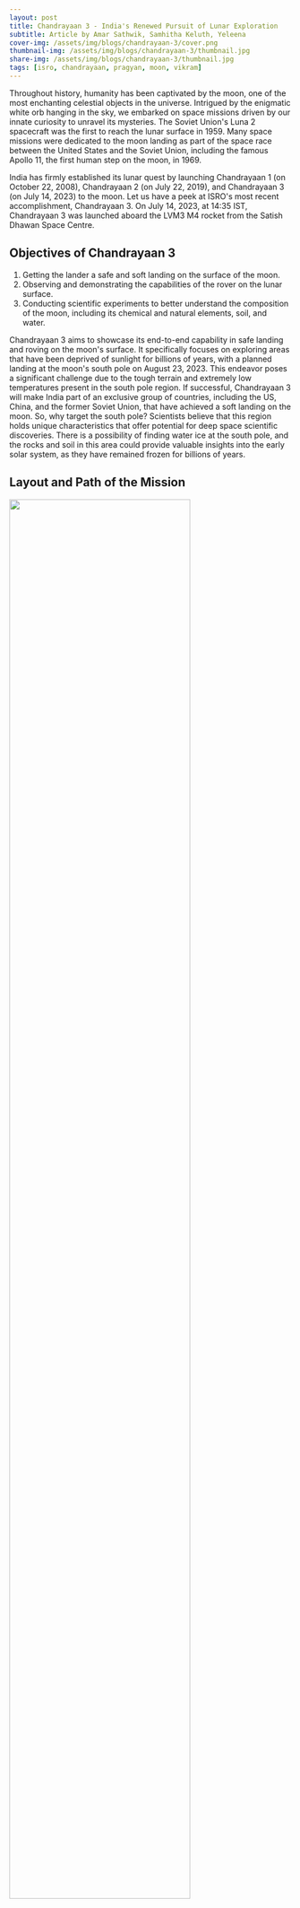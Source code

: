 ```yaml
---
layout: post
title: Chandrayaan 3 - India's Renewed Pursuit of Lunar Exploration
subtitle: Article by Amar Sathwik, Samhitha Keluth, Yeleena
cover-img: /assets/img/blogs/chandrayaan-3/cover.png
thumbnail-img: /assets/img/blogs/chandrayaan-3/thumbnail.jpg
share-img: /assets/img/blogs/chandrayaan-3/thumbnail.jpg
tags: [isro, chandrayaan, pragyan, moon, vikram]
---
```


Throughout history, humanity has been captivated by the moon, one of the most enchanting celestial objects in the universe. Intrigued by the enigmatic white orb hanging in the sky, we embarked on space missions driven by our innate curiosity to unravel its mysteries. The Soviet Union's Luna 2 spacecraft was the first to reach the lunar surface in 1959. Many space missions were dedicated to the moon landing as part of the space race between the United States and the Soviet Union, including the famous Apollo 11, the first human step on the moon, in 1969.

India has firmly established its lunar quest by launching Chandrayaan 1 (on October 22, 2008), Chandrayaan 2 (on July 22, 2019), and Chandrayaan 3 (on July 14, 2023) to the moon. Let us have a peek at ISRO's most recent accomplishment, Chandrayaan 3. On July 14, 2023, at 14:35 IST, Chandrayaan 3 was launched aboard the LVM3 M4 rocket from the Satish Dhawan Space Centre.

<!-- <img loading="lazy" src="{{ site.baseurl }}image_1_JWST.jpg" class="center"> -->
<!-- /assets/img/blogs/jwst-first-images/content_images/ -->

## Objectives of Chandrayaan 3

1. Getting the lander a safe and soft landing on the surface of the moon.
2. Observing and demonstrating the capabilities of the rover on the lunar surface.
3. Conducting scientific experiments to better understand the composition of the moon, including its chemical and natural elements, soil, and water.

Chandrayaan 3 aims to showcase its end-to-end capability in safe landing and roving on the moon's surface. It specifically focuses on exploring areas that have been deprived of sunlight for billions of years, with a planned landing at the moon's south pole on August 23, 2023. This endeavor poses a significant challenge due to the tough terrain and extremely low temperatures present in the south pole region. If successful, Chandrayaan 3 will make India part of an exclusive group of countries, including the US, China, and the former Soviet Union, that have achieved a soft landing on the moon.
So, why target the south pole? Scientists believe that this region holds unique characteristics that offer potential for deep space scientific discoveries. There is a possibility of finding water ice at the south pole, and the rocks and soil in this area could provide valuable insights into the early solar system, as they have remained frozen for billions of years.

<!-- <img loading="lazy" src="{{ site.baseurl }}/assets/img/blogs/jwst-first-images/content_images/image_2_operational_wavelength.jpg" class="center"> -->

## Layout and Path of the Mission

<img loading="lazy" src="{{ site.baseurl }}/assets/img/blogs/chandrayaan-3/content_images/layout_of_mission.png" class="center" width="80%"/>

The mission begins by orbiting the Earth approximately 5-6 times in an elliptical cycle, gradually transitioning towards the lunar orbit. Following separation from the launch vehicle, the propulsion module and the lander embark on a month-long journey to reach the moon's orbit, gradually ascending to an altitude of 100 km above the lunar surface. At this point, the lander module initiates its descent for a soft landing on the moon's surface. Once a successful landing is achieved, the rover emerges from the lander module and utilizes its payloads to conduct studies of the moon's surface.

## Components of Chandrayaan 3

### LVM3-M4 Vehicle

LVM3 serves as the operational heavy lift launch vehicle for ISRO. Chandrayaan 3, designated as the fourth operational mission (M4) of the LVM3 launcher, is responsible for carrying the necessary payload into space.

<img loading="lazy" src="{{ site.baseurl }}/assets/img/blogs/chandrayaan-3/content_images/lvm3.png" class="center" width="50%">

The payload of Chandrayaan 3 comprises three main components:

1. **Propulsion Module:** <br>

   The propulsion module facilitates the transportation of the lander and rover from the injection orbit around Earth to the lunar orbit at a distance of 100 km. Additionally, the propulsion module includes the Spectro-polarimetry of HAbitable Planet Earth (SHAPE) experiment. SHAPE aims to study Earth from lunar orbit, specifically focusing on spectro-polarimetric signatures in the near-infrared wavelength range. This experimental payload allows for the exploration of reflected light from smaller planets, providing insights into a variety of exoplanets that may have habitable conditions.

   <img loading="lazy" src="{{ site.baseurl }}/assets/img/blogs/chandrayaan-3/content_images/p1.png" class="center" width="80%">

2. **Lander Module - Vikram:** <br>

   While the propulsion module stays in lunar orbit, the Vikram lander drops to the surface for a soft landing. It is box-shaped and equipped with four landing legs and four thrusters. It carries the rover and various instruments necessary for in-situ analysis. The operational lifespan of the lander and the rover is equivalent to one lunar day, which is approximately 14 Earth days. The payloads (those elements of the spacecraft/rocket/missile specifically dedicated to producing mission data and then relaying that data back to Earth) present on the lander include:

   a. _RAMBHA-LP (Langmuir Probe):_ This instrument measures the plasma density and its variations on the lunar surface.

   b. _ChaSTE (Chandra's Surface Thermo-physical Experiment):_ Designed to assess the thermal properties of the lunar surface near the polar region.

   c. _ILSA (Instrument for Lunar Seismic Activity):_ Its purpose is to detect seismic activity in the vicinity of the landing site, aiding in the determination of the structure of the lunar crust and mantle.

   d. _Laser Retroreflector Array (LRA):_ This passive experiment contributes to the understanding of the dynamics of the Moon system.

   <img loading="lazy" src="{{ site.baseurl }}/assets/img/blogs/chandrayaan-3/content_images/p2.png" class="center" width="80%">

   These sensors are on the missile's lander to ensure a safe touchdown:
   Laser Inertial Referencing and Accelerometer Package (LIRAP), Ka-Band Altimeter (KaRA), Lander Position Detection Camera (LPDC), Lander Hazard Detection & Avoidance Camera (LHDAC), Laser Altimeter (LASA), Laser Doppler Velocimeter (LDV), Lander Horizontal Velocity Camera (LHVC), Micro Star sensor, Inclinometer & Touchdown sensors

   <!-- <img loading="lazy" src="{{ site.baseurl }}/assets/img/blogs/jwst-first-images/content_images/image_6_transit_light_curve.png" class="center"> -->

3. **Rover Module - Pragyan:** <br>

   After the successful soft landing of the Vikram Lander, the Pragyan Rover, a six-wheeled vehicle, emerges and begins traversing the lunar surface. On the rear wheel of this 27kg rover, ISRO has embossed an image of the ISRO logo and the national emblem of India. As the rover moves across the lunar terrain, it leaves an impression of the Indian emblem and ISRO logo on the lunar soil, symbolizing India's presence at the moon's south pole.

   The Pragyan Rover is equipped with two payloads:

   a. _APXS (Alpha Particle X-ray Spectrometer):_ This instrument will analyze the chemical composition of the lunar surface and provide insights into its mineralogical composition

   b. _LIBS (Laser Induced Breakdown Spectroscope):_ This instrument will determine the elemental composition of lunar soil and rocks.

   The Pragyan Rover is expected to make significant scientific discoveries, including studying the composition of the lunar surface, investigating the presence of water ice in the lunar soil, exploring the history of lunar impacts, and examining the evolution of the moon's atmosphere.

   <img loading="lazy" src="{{ site.baseurl }}/assets/img/blogs/chandrayaan-3/content_images/p3.png" class="center" width="80%">

## Communication in Chandrayaan 3

1. **Propulsion Module:** The propulsion module communicates with the Indian Deep Space Network (IDSN).
2. **Lander Module:** The lander module establishes communication with both the Indian Deep Space Network (IDSN) and the rover. In case of contingencies, a link with the Chandrayaan-2 Orbiter is also planned.
3. **Rover:** The rover communicates exclusively with the lander module.

<p align="middle">
        <img loading="lazy" src="{{ site.baseurl }}/assets/img/blogs/chandrayaan-3/content_images/p4.png" width="40%"/>
        <img loading="lazy" src="{{ site.baseurl }}/assets/img/blogs/chandrayaan-3/content_images/p5.png" width="50%"/>
    </p>

It is worth recalling the Pragyan rover from Chandrayaan-2. In Chandrayaan-3, the Pragyan rover is similar to its predecessor Chandrayaan-2, but it does not have an orbiter. Instead, its propulsion module serves as a communication relay satellite. The rover is equipped with navigation cameras and a solar panel capable of generating 50 W of power. It establishes direct communication with the lander through Rx/Tx antennas. Pragyan's primary task involves conducting in-situ chemical analysis of the lunar surface as it traverses the highlands near the Moon's south pole.

## Similarities and Differences with Predecessors

<!-- <img loading="lazy" src="{{ site.baseurl }}/assets/img/blogs/jwst-first-images/content_images/image_13_jwst_image.png" class="center"> -->

In the past one and a half decades, India has witnessed three lunar exploration missions, namely Chandrayaan 1, Chandrayaan 2, and Chandrayaan 3. Chandrayaan 1 was launched on October 22, 2008, at 00:52 UTC from the Satish Dhawan Space Center using PSLV C11 as the launch vehicle. It was inserted into lunar orbit on November 8, 2008. The lunar probe was intended to operate for 2 years but remained operational for the next 312 days, until August 28, 2009. Within a span of 10 months, Chandrayaan 1 achieved most of its objectives, which ranged from creating an atlas of the northern and southern regions of the lunar surface to discovering lunar water. Following its success, India began working on its successor, Chandrayaan-2.

Chandrayaan-2 was initially scheduled to commence its voyage on July 14, 2019, but due to technical issues on board, it was ultimately launched on July 22, 2019, almost a decade after its predecessor's launch. The mission's objectives expanded to include a soft landing of its Vikram module and the deployment of a rover named Pragyan to conduct several scientific experiments on the lunar surface. The intended landing of the lander and rover was set for September 6, 2019, but due to a software glitch in the system, the lander deviated from its intended trajectory and crashed on the lunar surface.

Unlike its predecessor, Chandrayaan-2, Chandrayaan-3 does not include an orbiter. It was launched with a lander and a rover because the orbiter from Chandrayaan-2 will be repurposed and used for an ongoing mission.

| | **Chandrayaan-1** | **Chandrayaan-2** | **Chandrayaan-3** |
| **Mission Type** | Lunar Orbiter | Lunar Orbiter, Lander and Rover | Lander, Rover and Propulsion Module |
| **Operator** | ISRO | ISRO | ISRO |
| **Mission Duration** | Planned: 2 years <br><br>Final: 10 months and 6 days | Planned:<br>(a) Orbiter: almost 7.5 years <br>(b) Vikram Lander: ≤14 days <br>(c) Pragyan Rover: ≤14 days <br> <br> Final: Landing failure | Planned: <br> (a) Vikram Lander: ≤14 days <br> (b) Pragyan Rover: ≤14 days <br> <br> Landing date: August 23, 2023 |
| **Launch Mass (in kg)** | 1380 | 3850 (wet) + 1308 (dry) | 3900 |
| **Dry Mass + Payload Mass (in kg)** | 560 + 105 | Orbiter: 2379 (wet) + 682 (dry) <br> Lander: 1471 (wet) + 626 (dry) <br> Pragyan Rover: 27 | Propulsion Module (SHAPE): 2148<br>Lander + Rover: 1752 |
| **Rocket** | PSLV-XL C11 | LVM3 M1 | LVM3 M4 |
{: .responsive-table}

Chandrayaan-3 features two hazard detection and avoidance cameras on its lander, whereas Chandrayaan-2 had only one such camera. The cameras on board are also designed to be more robust. The legs of the Vikram lander have been reinforced, ensuring a higher level of sturdiness.

In Chandrayaan-2, the Vikram lander was traveling at a velocity of approximately 21,000 km/h. During its intended landing on the lunar surface, it was supposed to decelerate and change its velocity to around 7 km/h, which is equivalent to around 2 m/s. However, due to the inability to achieve this velocity change, the lander deviated from its original trajectory and ultimately crashed. To address this issue, in Chandrayaan-3, the landing velocity has been increased to 3 m/s. This adjustment is aimed at achieving a softer touchdown on the lunar surface. The decrease in velocity from approximately 21,000 km/h to 3 m/s is considered a more favorable approach compared to the previous target of 2 m/s. The higher landing rate enables the system to maintain stability, which was lacking in Chandrayaan-2. A higher descent rate, associated with the increased landing velocity, facilitates better control and maneuverability during the final stages of the landing process.

The Vikram rover is now equipped with additional solar panels to ensure continuous power supply, regardless of how it lands. Chandrayaan-3 includes an instrument called the Spectro-Polarimetry of Habitable Planetary Earth (SHAPE) on the propulsion module, which aids in studying spectral and polarimetric measurements of Earth.

Two significant changes have been made for Chandrayaan-3, considering its predecessor. Firstly, the landing area has been expanded. Previously, it was designed to reach a specific 500 m x 500 m patch for landing, but now it can safely land anywhere in a 4 km x 2.4 km area (69.367621 S, 32.348126 E), thereby increasing the mission's success rate. Secondly, the lander is equipped with more fuel, enabling it to travel longer distances if necessary.

<p align="middle">
        <img loading="lazy" src="{{ site.baseurl }}/assets/img/blogs/chandrayaan-3/content_images/landing_site.png" width="40%"/>
        <img loading="lazy" src="{{ site.baseurl }}/assets/img/blogs/chandrayaan-3/content_images/a_closer_look.png" width="50%"/>
    </p>

  <p align="middle">
    Left: Landing site (Green dot)  &nbsp; &nbsp;  &nbsp; &nbsp;    Right: A closer look
  </p>

In conclusion, the fate of the mission will be determined in the next 38 days. If everything goes as planned, the landing is scheduled to occur on August 23, 2023. This small step will mark a significant leap for future lunar exploration missions.

<hr />

### References

[1] [ISRO - Chandrayaan 3](https://www.isro.gov.in/Chandrayaan3_New.html)<br>
[2] [LVM3-M4 Chandrayaan 3 Brochure](https://www.isro.gov.in/media_isro/pdf/Missions/LVM3/LVM3M4_Chandrayaan3_brochure.pdf)<br>
[3] [Handbook of Payloads](https://www.isro.gov.in/media_isro/pdf/science/hand_book_payloads_data_and_science.pdf)
